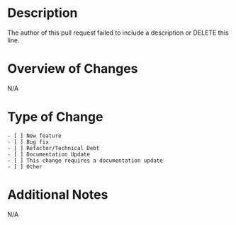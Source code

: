 # Description
<!-- Include a summary of the change and which issue is fixed. Also include relevant motivation and context. List any dependencies that are required for this change. -->

The author of this pull request failed to include a description or DELETE this line.

# Overview of Changes
<!-- Please include a bulleted list of changes here -->

N/A

# Type of Change
<!-- Please include the options below which are relevant. -->
```
- [ ] New feature
- [ ] Bug fix
- [ ] Refactor/Technical Debt
- [ ] Documentation Update
- [ ] This change requires a documentation update
- [ ] Other
```

# Additional Notes
<!-- Please add any additional notes regarding this pull request here. -->

N/A
